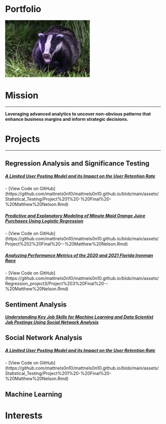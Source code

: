 # Portfolio

![Matt Nelson](images/images.jpg)

# Mission
---
<b>Leveraging advanced analytics to uncover non-obvious patterns that enhance business margins and inform strategic decisions.</b>

# Projects
---
## Regression Analysis and Significance Testing

<h5><a href="assets/Statistical_Testing/Project-1---Final---Matthew-Nelson.html"><u>A Limited User Posting Model and its Impact on the User Retention Rate</u></a></h5> 
- [View Code on GitHub](https://github.com/mattnels0n10/mattnels0n10.github.io/blob/main/assets/Statistical_Testing/Project%201%20-%20Final%20-%20Matthew%20Nelson.Rmd)

<h5><a href="assets/Project-2-Final----Matthew-Nelson.html"><u>Predictive and Explanatory Modeling of Minute Maid Orange Juice Purchases Using Logistic Regression</u></a></h5>
- [View Code on GitHub](https://github.com/mattnels0n10/mattnels0n10.github.io/blob/main/assets/Project%202%20Final%20--%20Matthew%20Nelson.Rmd)


<h5><a href="assets/Regression_project3/Project-3-Final----Matthew-Nelson.html"><u>Analyzing Performance Metrics of the 2020 and 2021 Florida Ironman Race</u></a></h5> 
- [View Code on GitHub](https://github.com/mattnels0n10/mattnels0n10.github.io/blob/main/assets/Regression_project3/Project%203%20Final%20--%20Matthew%20Nelson.Rmd)



## Sentiment Analysis
<h5><a href="assets/Social%20Network%20Analysis%20Project%203_files/Social%20Network%20Analysis%20Project%203.html"><u>Understanding Key Job Skills for Machine Learning and Data Scientist Job Postings Using Social Network Analysis</u></a></h5>

## Social Network Analysis

<h5><a href="assets/Statistical_Testing/Project-1---Final---Matthew-Nelson.html"><u>A Limited User Posting Model and its Impact on the User Retention Rate</u></a></h5> 
- [View Code on GitHub](https://github.com/mattnels0n10/mattnels0n10.github.io/blob/main/assets/Statistical_Testing/Project%201%20-%20Final%20-%20Matthew%20Nelson.Rmd)

## Machine Learning



# Interests
